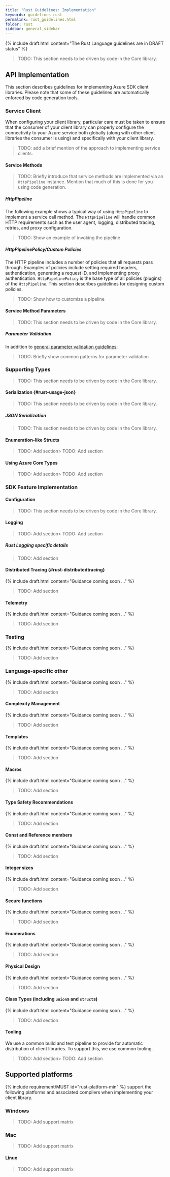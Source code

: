 ```yaml
---
title: "Rust Guidelines: Implementation"
keywords: guidelines rust
permalink: rust_guidelines.html
folder: rust
sidebar: general_sidebar
---
```


{% include draft.html content="The Rust Language guidelines are in DRAFT status" %}

> TODO: This section needs to be driven by code in the Core library.

## API Implementation

This section describes guidelines for implementing Azure SDK client libraries. Please note that some of these guidelines are automatically enforced by code generation tools.

### Service Client

When configuring your client library, particular care must be taken to ensure that the consumer of your client library can properly configure the connectivity to your Azure service both globally (along with other client libraries the consumer is using) and specifically with your client library.

> TODO: add a brief mention of the approach to implementing service clients.

#### Service Methods

> TODO: Briefly introduce that service methods are implemented via an `HttpPipeline` instance. Mention that much of this is done for you using code generation.

##### HttpPipeline

The following example shows a typical way of using `HttpPipeline` to implement a service call method. The `HttpPipeline` will handle common HTTP requirements such as the user agent, logging, distributed tracing, retries, and proxy configuration.

> TODO: Show an example of invoking the pipeline

##### HttpPipelinePolicy/Custom Policies

The HTTP pipeline includes a number of policies that all requests pass through. Examples of policies include setting required headers, authentication, generating a request ID, and implementing proxy authentication.  `HttpPipelinePolicy` is the base type of all policies (plugins) of the `HttpPipeline`. This section describes guidelines for designing custom policies.

> TODO: Show how to customize a pipeline

#### Service Method Parameters

> TODO: This section needs to be driven by code in the Core library.

##### Parameter Validation

In addition to [general parameter validation guidelines](introduction.md#rust-parameters):

> TODO: Briefly show common patterns for parameter validation

### Supporting Types

> TODO: This section needs to be driven by code in the Core library.

#### Serialization {#rust-usage-json}

> TODO: This section needs to be driven by code in the Core library.

##### JSON Serialization

> TODO: This section needs to be driven by code in the Core library.

#### Enumeration-like Structs

> TODO: Add section> TODO: Add section

#### Using Azure Core Types

> TODO: Add section> TODO: Add section

### SDK Feature Implementation

#### Configuration

> TODO: This section needs to be driven by code in the Core library.

#### Logging

> TODO: Add section> TODO: Add section

##### Rust Logging specific details

> TODO: Add section

#### Distributed Tracing {#rust-distributedtracing}

{% include draft.html content="Guidance coming soon ..." %}

> TODO: Add section

#### Telemetry

{% include draft.html content="Guidance coming soon ..." %}

> TODO: Add section

### Testing

{% include draft.html content="Guidance coming soon ..." %}

> TODO: Add section

### Language-specific other

{% include draft.html content="Guidance coming soon ..." %}

> TODO: Add section

#### Complexity Management

{% include draft.html content="Guidance coming soon ..." %}

> TODO: Add section

#### Templates

{% include draft.html content="Guidance coming soon ..." %}

> TODO: Add section

#### Macros

{% include draft.html content="Guidance coming soon ..." %}

> TODO: Add section

#### Type Safety Recommendations

{% include draft.html content="Guidance coming soon ..." %}

> TODO: Add section

#### Const and Reference members

{% include draft.html content="Guidance coming soon ..." %}

> TODO: Add section

#### Integer sizes

{% include draft.html content="Guidance coming soon ..." %}

> TODO: Add section

#### Secure functions

{% include draft.html content="Guidance coming soon ..." %}

> TODO: Add section

#### Enumerations

{% include draft.html content="Guidance coming soon ..." %}

> TODO: Add section

#### Physical Design

{% include draft.html content="Guidance coming soon ..." %}

> TODO: Add section

#### Class Types (including `union`s and `struct`s)

{% include draft.html content="Guidance coming soon ..." %}

> TODO: Add section

#### Tooling

We use a common build and test pipeline to provide for automatic distribution of client libraries. To support this, we use common tooling.

> TODO: Add section> TODO: Add section

## Supported platforms

{% include requirement/MUST id="rust-platform-min" %} support the following platforms and associated compilers when implementing your client library.

### Windows

> TODO: Add support matrix

### Mac

> TODO: Add support matrix

#### Linux

> TODO: Add support matrix
